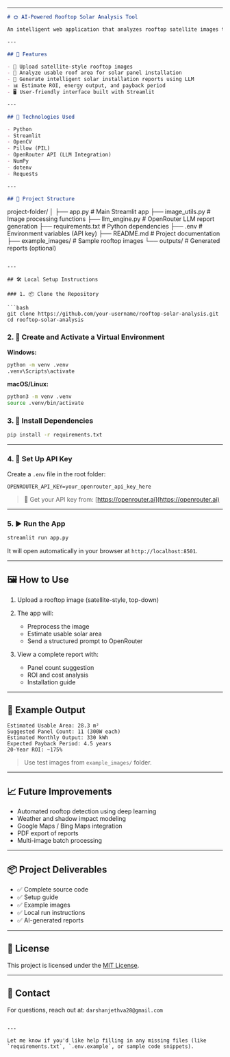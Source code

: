 
---

```markdown
# 🌞 AI-Powered Rooftop Solar Analysis Tool

An intelligent web application that analyzes rooftop satellite images to evaluate the potential for solar panel installation. It uses image processing and an LLM (via OpenRouter API) to generate professional reports with ROI estimates, usable area, and installation recommendations.

---

## 🚀 Features

- 📸 Upload satellite-style rooftop images
- 📐 Analyze usable roof area for solar panel installation
- 🧠 Generate intelligent solar installation reports using LLM
- 📊 Estimate ROI, energy output, and payback period
- 🖥️ User-friendly interface built with Streamlit

---

## 🧠 Technologies Used

- Python
- Streamlit
- OpenCV
- Pillow (PIL)
- OpenRouter API (LLM Integration)
- NumPy
- dotenv
- Requests

---

## 📁 Project Structure

```

project-folder/
│
├── app.py                  # Main Streamlit app
├── image\_utils.py         # Image processing functions
├── llm\_engine.py          # OpenRouter LLM report generation
├── requirements.txt       # Python dependencies
├── .env                   # Environment variables (API key)
├── README.md              # Project documentation
├── example\_images/        # Sample rooftop images
└── outputs/               # Generated reports (optional)

````

---

## 🛠️ Local Setup Instructions

### 1. 📦 Clone the Repository

```bash
git clone https://github.com/your-username/rooftop-solar-analysis.git
cd rooftop-solar-analysis
````

### 2. 🐍 Create and Activate a Virtual Environment

**Windows:**

```bash
python -m venv .venv
.venv\Scripts\activate
```

**macOS/Linux:**

```bash
python3 -m venv .venv
source .venv/bin/activate
```

### 3. 📄 Install Dependencies

```bash
pip install -r requirements.txt
```

---

### 4. 🔑 Set Up API Key

Create a `.env` file in the root folder:

```env
OPENROUTER_API_KEY=your_openrouter_api_key_here
```

> 🔗 Get your API key from: [https://openrouter.ai](https://openrouter.ai)

---

### 5. ▶️ Run the App

```bash
streamlit run app.py
```

It will open automatically in your browser at `http://localhost:8501`.

---

## 🖼️ How to Use

1. Upload a rooftop image (satellite-style, top-down)
2. The app will:

   * Preprocess the image
   * Estimate usable solar area
   * Send a structured prompt to OpenRouter
3. View a complete report with:

   * Panel count suggestion
   * ROI and cost analysis
   * Installation guide

---

## 🧪 Example Output

```
Estimated Usable Area: 28.3 m²
Suggested Panel Count: 11 (300W each)
Estimated Monthly Output: 330 kWh
Expected Payback Period: 4.5 years
20-Year ROI: ~175%
```

> Use test images from `example_images/` folder.

---

## 📈 Future Improvements

* Automated rooftop detection using deep learning
* Weather and shadow impact modeling
* Google Maps / Bing Maps integration
* PDF export of reports
* Multi-image batch processing

---

## 📦 Project Deliverables

* ✅ Complete source code
* ✅ Setup guide
* ✅ Example images
* ✅ Local run instructions
* ✅ AI-generated reports

---

## 📄 License

This project is licensed under the [MIT License](LICENSE).

---

## 🤝 Contact

For questions, reach out at: `darshanjethva28@gmail.com`

```

---

Let me know if you'd like help filling in any missing files (like `requirements.txt`, `.env.example`, or sample code snippets).
```
